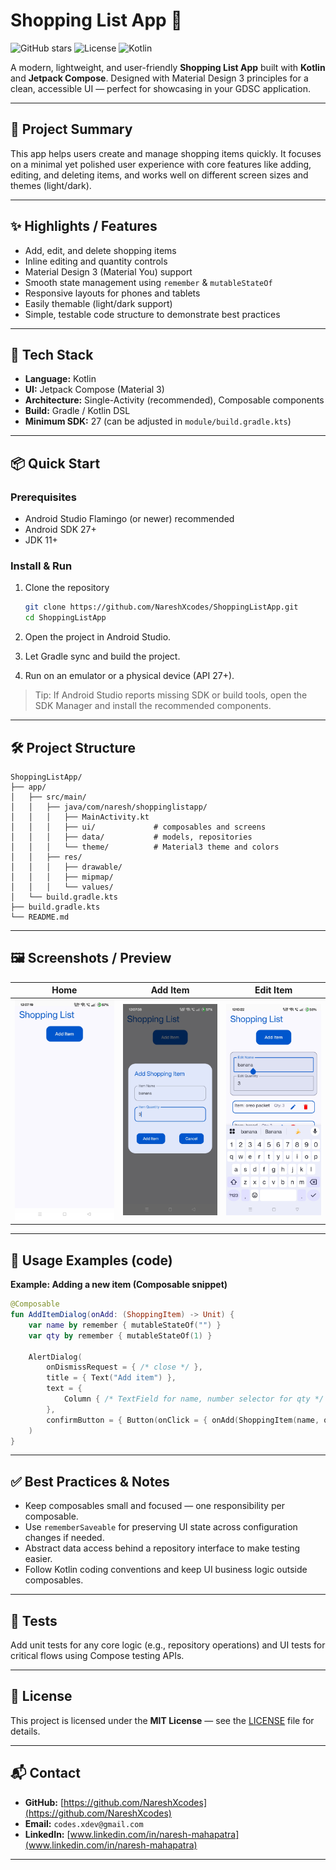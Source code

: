 # Shopping List App 🛒

![GitHub stars](https://img.shields.io/badge/status-ready-brightgreen) ![License](https://img.shields.io/badge/license-MIT-blue) ![Kotlin](https://img.shields.io/badge/Kotlin-1.9-orange)

A modern, lightweight, and user-friendly **Shopping List App** built with **Kotlin** and **Jetpack Compose**. Designed with Material Design 3 principles for a clean, accessible UI — perfect for showcasing in your GDSC application.

---

## 🎯 Project Summary

This app helps users create and manage shopping items quickly. It focuses on a minimal yet polished user experience with core features like adding, editing, and deleting items, and works well on different screen sizes and themes (light/dark).

---

## ✨ Highlights / Features

* Add, edit, and delete shopping items
* Inline editing and quantity controls
* Material Design 3 (Material You) support
* Smooth state management using `remember` & `mutableStateOf`
* Responsive layouts for phones and tablets
* Easily themable (light/dark support)
* Simple, testable code structure to demonstrate best practices

---

## 🧭 Tech Stack

* **Language:** Kotlin
* **UI:** Jetpack Compose (Material 3)
* **Architecture:** Single-Activity (recommended), Composable components
* **Build:** Gradle / Kotlin DSL
* **Minimum SDK:** 27 (can be adjusted in `module/build.gradle.kts`)

---

## 📦 Quick Start

### Prerequisites

* Android Studio Flamingo (or newer) recommended
* Android SDK 27+
* JDK 11+

### Install & Run

1. Clone the repository

   ```bash
   git clone https://github.com/NareshXcodes/ShoppingListApp.git
   cd ShoppingListApp
   ```
2. Open the project in Android Studio.
3. Let Gradle sync and build the project.
4. Run on an emulator or a physical device (API 27+).

> Tip: If Android Studio reports missing SDK or build tools, open the SDK Manager and install the recommended components.

---

## 🛠 Project Structure

```
ShoppingListApp/
├── app/
│   ├── src/main/
│   │   ├── java/com/naresh/shoppinglistapp/
│   │   │   ├── MainActivity.kt
│   │   │   ├── ui/             # composables and screens
│   │   │   ├── data/           # models, repositories
│   │   │   └── theme/          # Material3 theme and colors
│   │   ├── res/
│   │   │   ├── drawable/
│   │   │   ├── mipmap/
│   │   │   └── values/
│   └── build.gradle.kts
├── build.gradle.kts
└── README.md
```

---

## 🖼️ Screenshots / Preview

| Home                           | Add Item                          | Edit Item                           |
| ------------------------------ | --------------------------------- | ----------------------------------- |
| ![Home](/home.jpg) | ![Add](/add-item.jpg) | ![Edit](/edit.jpg) |

---

## 🧩 Usage Examples (code)

**Example: Adding a new item (Composable snippet)**

```kotlin
@Composable
fun AddItemDialog(onAdd: (ShoppingItem) -> Unit) {
    var name by remember { mutableStateOf("") }
    var qty by remember { mutableStateOf(1) }

    AlertDialog(
        onDismissRequest = { /* close */ },
        title = { Text("Add item") },
        text = {
            Column { /* TextField for name, number selector for qty */ }
        },
        confirmButton = { Button(onClick = { onAdd(ShoppingItem(name, qty)) }) }
    )
}
```

---

## ✅ Best Practices & Notes

* Keep composables small and focused — one responsibility per composable.
* Use `rememberSaveable` for preserving UI state across configuration changes if needed.
* Abstract data access behind a repository interface to make testing easier.
* Follow Kotlin coding conventions and keep UI business logic outside composables.

---

## 🧪 Tests

Add unit tests for any core logic (e.g., repository operations) and UI tests for critical flows using Compose testing APIs.

---

## 📄 License

This project is licensed under the **MIT License** — see the [LICENSE](LICENSE) file for details.

---

## 📬 Contact

* **GitHub:** [https://github.com/NareshXcodes](https://github.com/NareshXcodes)
* **Email:** `codes.xdev@gmail.com`
* **LinkedIn:** [www.linkedin.com/in/naresh-mahapatra](www.linkedin.com/in/naresh-mahapatra)

---








   
